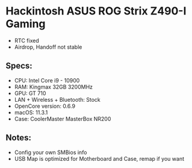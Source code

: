 Hackintosh ASUS ROG Strix Z490-I Gaming
========================================

- RTC fixed
- Airdrop, Handoff not stable


Specs:
----------------
 - CPU: Intel Core i9 - 10900
 - RAM: Kingmax 32GB 3200MHz
 - GPU: GT 710
 - LAN + Wireless + Bluetooth: Stock
 - OpenCore version: 0.6.9
 - macOS: 11.3.1
 - Case: CoolerMaster MasterBox NR200

Notes:
--------------
- Config your own SMBios info
- USB Map is optimized for Motherboard and Case, remap if you want

